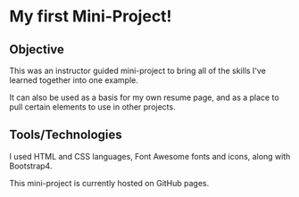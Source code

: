 # My first Mini-Project!


## Objective

This was an instructor guided mini-project to bring
all of the skills I've learned together into one example.

It can also be used as a basis for my own resume page, 
and as a place to pull certain elements to use in other projects.

## Tools/Technologies

I used HTML and CSS languages, Font Awesome fonts and icons, along with Bootstrap4. 

This mini-project is currently hosted on GitHub pages.
